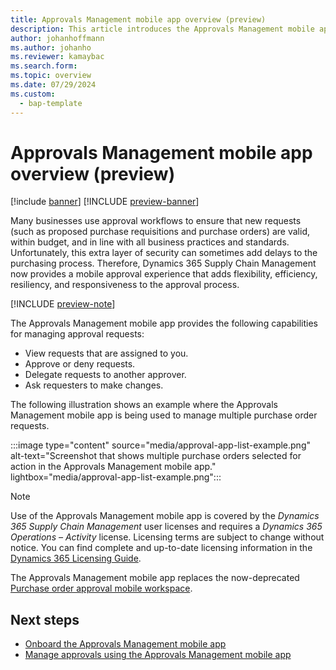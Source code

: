 ```yaml
---
title: Approvals Management mobile app overview (preview)
description: This article introduces the Approvals Management mobile app.
author: johanhoffmann
ms.author: johanho
ms.reviewer: kamaybac
ms.search.form:
ms.topic: overview
ms.date: 07/29/2024
ms.custom: 
  - bap-template
---
```


# Approvals Management mobile app overview (preview)

[!include [banner](../../includes/banner.md)]
[!INCLUDE [preview-banner](~/../shared-content/shared/preview-includes/preview-banner.md)]

Many businesses use approval workflows to ensure that new requests (such as proposed purchase requisitions and purchase orders) are valid, within budget, and in line with all business practices and standards. Unfortunately, this extra layer of security can sometimes add delays to the purchasing process. Therefore, Dynamics 365 Supply Chain Management now provides a mobile approval experience that adds flexibility, efficiency, resiliency, and responsiveness to the approval process.

[!INCLUDE [preview-note](~/../shared-content/shared/preview-includes/preview-note-d365.md)]

The Approvals Management mobile app provides the following capabilities for managing approval requests:

- View requests that are assigned to you.
- Approve or deny requests.
- Delegate requests to another approver.
- Ask requesters to make changes.

The following illustration shows an example where the Approvals Management mobile app is being used to manage multiple purchase order requests.

:::image type="content" source="media/approval-app-list-example.png" alt-text="Screenshot that shows multiple purchase orders selected for action in the Approvals Management mobile app." lightbox="media/approval-app-list-example.png":::

> [!NOTE]
> Use of the Approvals Management mobile app is covered by the *Dynamics 365 Supply Chain Management* user licenses and requires a *Dynamics 365 Operations – Activity* license. Licensing terms are subject to change without notice. You can find complete and up-to-date licensing information in the [Dynamics 365 Licensing Guide](https://go.microsoft.com/fwlink/?LinkId=866544).

The Approvals Management mobile app replaces the now-deprecated [Purchase order approval mobile workspace](../procurement/purchase-order-mobile-workspace.md).

## Next steps

- [Onboard the Approvals Management mobile app](developer/onboard-approval-app.md)
- [Manage approvals using the Approvals Management mobile app](manage-approvals.md)

